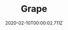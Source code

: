 ---
templateKey: blog-post
title: Grape
type: fruit
description: A sweet cluster of fruit.,
featuredpost: false
date: 2020-02-10T00:00:02.711Z
featuredimage: /img/Grape.png
sellPrice: 80
tags: 
  - fruit
  -  seed
  -  trellis
  -  forageable
---